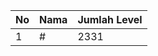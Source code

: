 | No | Nama            | Jumlah Level |
|----|-----------------|--------------|
| 1  | #    |    2331        |
